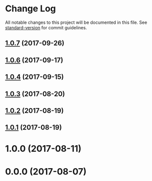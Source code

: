 # Change Log

All notable changes to this project will be documented in this file. See [standard-version](https://github.com/conventional-changelog/standard-version) for commit guidelines.

<a name="1.0.7"></a>
## [1.0.7](https://github.com/pvamshi/ngrx-crud/compare/v1.0.6...v1.0.7) (2017-09-26)



<a name="1.0.6"></a>
## [1.0.6](https://github.com/pvamshi/ngrx-crud/compare/v1.0.4...v1.0.6) (2017-09-17)



<a name="1.0.4"></a>
## [1.0.4](https://github.com/pvamshi/ngrx-crud/compare/v1.0.3...v1.0.4) (2017-09-15)



<a name="1.0.3"></a>
## [1.0.3](https://github.com/pvamshi/ngrx-crud/compare/v1.0.2...v1.0.3) (2017-08-20)



<a name="1.0.2"></a>
## [1.0.2](https://github.com/pvamshi/ngrx-crud/compare/v1.0.1...v1.0.2) (2017-08-19)



<a name="1.0.1"></a>
## [1.0.1](https://github.com/pvamshi/ngrx-crud/compare/v1.0.0...v1.0.1) (2017-08-19)



<a name="1.0.0"></a>
# 1.0.0 (2017-08-11)



<a name="0.0.0"></a>
# 0.0.0 (2017-08-07)
